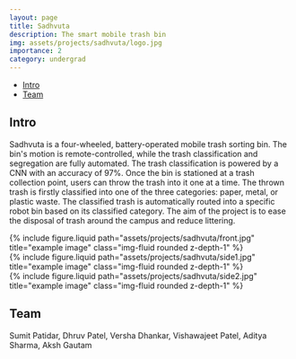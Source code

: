 ```yaml
---
layout: page
title: Sadhvuta
description: The smart mobile trash bin
img: assets/projects/sadhvuta/logo.jpg
importance: 2
category: undergrad
---
```


- [Intro](#intro)
- [Team](#team)

## Intro

Sadhvuta is a four-wheeled, battery-operated mobile trash sorting bin. The bin's motion is remote-controlled, while the trash classification and segregation are fully automated. The trash classification is powered by a CNN with an accuracy of 97%. Once the bin is stationed at a trash collection point, users can throw the trash into it one at a time. The thrown trash is firstly classified into one of the three categories: paper, metal, or plastic waste. The classified trash is automatically routed into a specific robot bin based on its classified category. The aim of the project is to ease the disposal of trash around the campus and reduce littering.

<div class="row justify-content-sm-center">
    <div class="col-sm">
{% include figure.liquid path="assets/projects/sadhvuta/front.jpg" title="example image" class="img-fluid rounded z-depth-1" %}
    </div>
    <div class="col-sm">
{% include figure.liquid path="assets/projects/sadhvuta/side1.jpg" title="example image" class="img-fluid rounded z-depth-1" %}
    </div>
    <div class="col-sm">
{% include figure.liquid path="assets/projects/sadhvuta/side2.jpg" title="example image" class="img-fluid rounded z-depth-1" %}
    </div>
</div>

## Team

Sumit Patidar, Dhruv Patel, Versha Dhankar, Vishawajeet Patel, Aditya Sharma, Aksh Gautam
